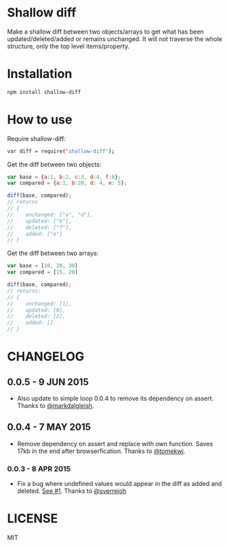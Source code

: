 Shallow diff
=============

Make a shallow diff between two objects/arrays to get what has been updated/deleted/added or remains unchanged.
It will not traverse the whole structure, only the top level items/property.

Installation
============

```bash
npm install shallow-diff
```

How to use
==========

Require shallow-diff:

```bash
var diff = require("shallow-diff");
```

Get the diff between two objects:

```js
var base = {a:1, b:2, c:3, d:4, f:6};
var compared = {a:1, b:20, d: 4, e: 5};

diff(base, compared);
// returns
// {
//    unchanged: ["a", "d"],
//    updated: ["b"],
//    deleted: ["f"],
//    added: ["e"]
// }
```

Get the diff between two arrays:

```js
var base = [10, 20, 30]
var compared = [15, 20]

diff(base, compared);
// returns:
// {
//    unchanged: [1],
//    updated: [0],
//    deleted: [2],
//    added: []
// }
```

CHANGELOG
=========

## 0.0.5 - 9 JUN 2015

* Also update to simple loop 0.0.4 to remove its dependency on assert. Thanks to [@markdalgleish](https://twitter.com/markdalgleish).

## 0.0.4 - 7 MAY 2015

* Remove dependency on assert and replace with own function. Saves 17kb in the end after browserfication. Thanks to [@tomekwi](https://github.com/tomekwi).

### 0.0.3 - 8 APR 2015

* Fix a bug where undefined values would appear in the diff as added and deleted. [See #1](https://github.com/cosmosio/shallow-diff/pull/1). Thanks to [@sverrejoh](https://github.com/sverrejoh)

LICENSE
=======

MIT
